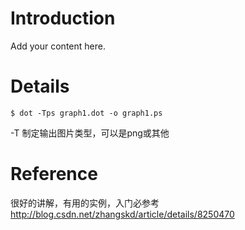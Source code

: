 # Introduction #

Add your content here.


# Details #

```
$ dot -Tps graph1.dot -o graph1.ps
```
-T 制定输出图片类型，可以是png或其他
# Reference #

很好的讲解，有用的实例，入门必参考
http://blog.csdn.net/zhangskd/article/details/8250470